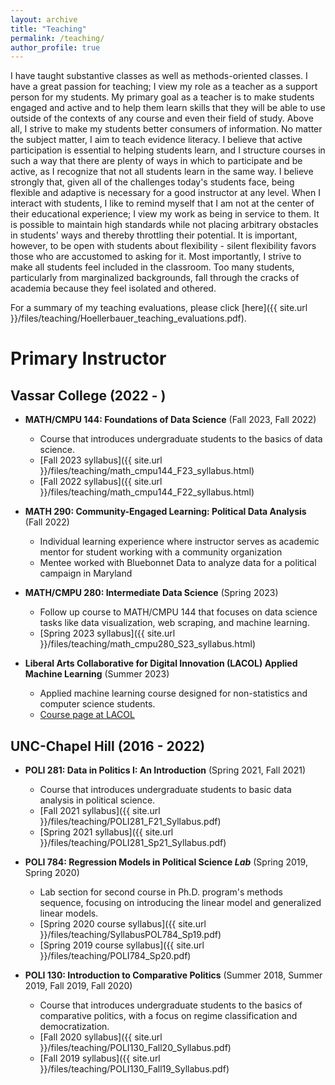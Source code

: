 ```yaml
---
layout: archive
title: "Teaching"
permalink: /teaching/
author_profile: true
---
```


I have taught substantive classes as well as methods-oriented classes. I have a great passion for teaching; I view my role as a teacher as a support person for my students. My primary goal as a teacher is to make students engaged and active and to help them learn skills that they will be able to use outside of the contexts of any course and even their field of study. Above all, I strive to make my students better consumers of information. No matter the subject matter, I aim to teach evidence literacy. I believe that active participation is essential to helping students learn, and I structure courses in such a way that there are plenty of ways in which to participate and be active, as I recognize that not all students learn in the same way. I believe strongly that, given all of the challenges today's students face, being flexible and adaptive is necessary for a good instructor at any level. When I interact with students, I like to remind myself that I am not at the center of their educational experience; I view my work as being in service to them. It is possible to maintain high standards while not placing arbitrary obstacles in students' ways and thereby throttling their potential. It is important, however, to be open with students about flexibility - silent flexibility favors those who are accustomed to asking for it. Most importantly, I strive to make all students feel included in the classroom. Too many students, particularly from marginalized backgrounds, fall through the cracks of academia because they feel isolated and othered.

For a summary of my teaching evaluations, please click [here]({{ site.url }}/files/teaching/Hoellerbauer_teaching_evaluations.pdf).


# Primary Instructor

## Vassar College (2022 - )

* **MATH/CMPU 144: Foundations of Data Science** (Fall 2023, Fall 2022)
  * Course that introduces undergraduate students to the basics of data science.
  * [Fall 2023 syllabus]({{ site.url }}/files/teaching/math_cmpu144_F23_syllabus.html)
  * [Fall 2022 syllabus]({{ site.url }}/files/teaching/math_cmpu144_F22_syllabus.html)

* **MATH 290: Community-Engaged Learning: Political Data Analysis** (Fall 2022)
  * Individual learning experience where instructor serves as academic mentor for
  student working with a community organization
  * Mentee worked with Bluebonnet Data to analyze data for a political campaign
  in Maryland

* **MATH/CMPU 280: Intermediate Data Science** (Spring 2023)
  * Follow up course to MATH/CMPU 144 that focuses on data science tasks like
  data visualization, web scraping, and machine learning.
  * [Spring 2023 syllabus]({{ site.url }}/files/teaching/math_cmpu280_S23_syllabus.html)

* **Liberal Arts Collaborative for Digital Innovation (LACOL) Applied Machine Learning** (Summer 2023)
  * Applied machine learning course designed for non-statistics and computer
  science students.
  * [Course page at LACOL](https://lacol.net/applied-ml/)

## UNC-Chapel Hill (2016 - 2022)

* **POLI 281: Data in Politics I: An Introduction** (Spring 2021, Fall 2021)
  * Course that introduces undergraduate students to basic data analysis in political science.
  * [Fall 2021 syllabus]({{ site.url }}/files/teaching/POLI281_F21_Syllabus.pdf)
  * [Spring 2021 syllabus]({{ site.url }}/files/teaching/POLI281_Sp21_Syllabus.pdf)

* **POLI 784: Regression Models in Political Science _Lab_** (Spring 2019, Spring 2020)
  * Lab section for second course in Ph.D. program's methods sequence, focusing on introducing the linear model and generalized linear models.
  * [Spring 2020 course syllabus]({{ site.url }}/files/teaching/SyllabusPOL784_Sp19.pdf)
  * [Spring 2019 course syllabus]({{ site.url }}/files/teaching/POLI784_Sp20.pdf)

* **POLI 130: Introduction to Comparative Politics** (Summer 2018, Summer 2019, Fall 2019, Fall 2020)
  * Course that introduces undergraduate students to the basics of comparative politics, with a focus on regime classification and democratization.
  * [Fall 2020 syllabus]({{ site.url }}/files/teaching/POLI130_Fall20_Syllabus.pdf)
  * [Fall 2019 syllabus]({{ site.url }}/files/teaching/POLI130_Fall19_Syllabus.pdf)
